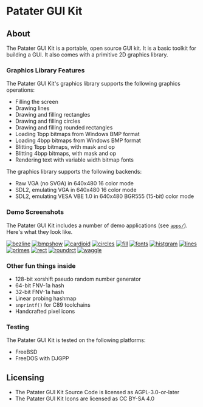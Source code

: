 # Patater GUI Kit

## About

The Patater GUI Kit is a portable, open source GUI kit. It is a basic toolkit
for building a GUI. It also comes with a primitive 2D graphics library.

### Graphics Library Features

The Patater GUI Kit's graphics library supports the following graphics
operations:

- Filling the screen
- Drawing lines
- Drawing and filling rectangles
- Drawing and filling circles
- Drawing and filling rounded rectangles
- Loading 1bpp bitmaps from Windows BMP format
- Loading 4bpp bitmaps from Windows BMP format
- Blitting 1bpp bitmaps, with mask and op
- Blitting 4bpp bitmaps, with mask and op
- Rendering text with variable width bitmap fonts

The graphics library supports the following backends:

- Raw VGA (no SVGA) in 640x480 16 color mode
- SDL2, emulating VGA in 640x480 16 color mode
- SDL2, emulating VESA VBE 1.0 in 640x480 BGR555 (15-bit) color mode

### Demo Screenshots

The Patater GUI Kit includes a number of demo applications (see
[`apps/`](apps)). Here's what they look like.

[![bezline](images/bezline.png "bezline")](apps/bezline/)
[![bmpshow](images/bmpshow.png "bmpshow")](apps/bmpshow/)
[![cardioid](images/cardioid.png "cardioid")](apps/cardioid/)
[![circles](images/circles.png "circles")](apps/circles/)
[![fill](images/fill.png "fill")](apps/fill/)
[![fonts](images/fonts.png "fonts")](apps/fonts/)
[![histgram](images/histgram.png "histgram")](apps/histgram/)
[![lines](images/lines.png "lines")](apps/lines/)
[![primes](images/primes.png "primes")](apps/primes/)
[![rect](images/rect.png "rect")](apps/rect/)
[![roundrct](images/roundrct.png "roundrct")](apps/roundrct/)
[![waggle](images/waggle.png "waggle")](apps/waggle/)

### Other fun things inside

- 128-bit xorshift pseudo random number generator
- 64-bit FNV-1a hash
- 32-bit FNV-1a hash
- Linear probing hashmap
- `snprintf()` for C89 toolchains
- Handcrafted pixel icons

### Testing

The Patater GUI Kit is tested on the following platforms:

- FreeBSD
- FreeDOS with DJGPP

## Licensing

- The Patater GUI Kit Source Code is licensed as AGPL-3.0-or-later
- The Patater GUI Kit Icons are licensed as CC BY-SA 4.0

